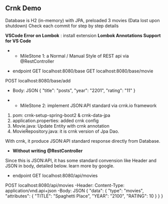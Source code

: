 ## Crnk Demo

Database is H2 (in-memory) with JPA, preloaded 3 movies (Data lost upon shutdown)
Check each commit for step by step details

**VSCode Error on Lombok** : install extension **Lombok Annotations Support for VS Code**



- * MileStone 1: a Normal / Manual Style of REST api via @RestController

- endpoint
GET localhost:8080/base
GET localhost:8080/base/movie

POST localhost:8080/base/add
- Body: JSON
    {
        "title": "posts",
        "year": "2201",
        "rating": "11"
    }



- * MileStone 2: implement JSON:API standard via crnk.io framework

1. pom: crnk-setup-spring-boot2 & crnk-data-jpa
2. application.properties: added crnk config
3. Movie.java: Update Entity with crnk annotation
4. MovieRepository.java: it is crnk version of Jpa Dao.

With crnk, it produce JSON:API standard response directly from Database.
- **Without writing @RestController**

Since this is JSON:API, it has some standard convension like Header and JSON in body, detailed below.
learn more by google.

- endpoint
GET localhost:8080/api/movies

POST localhost:8080/api/movies
-Header: Content-Type: application/vnd.api+json
-Body: JSON
    {
        "data": {
            "type": "movies",
            "attributes": {
            "TITLE": "Spaghetti Place",
            "YEAR": "2100",
            "RATING": 10
            }
        }
    }